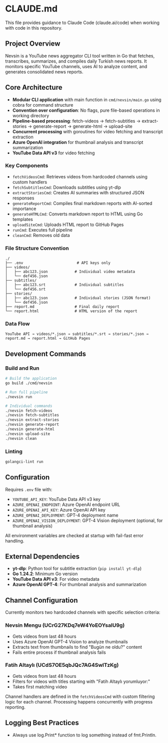 # CLAUDE.md

This file provides guidance to Claude Code (claude.ai/code) when working with code in this repository.

## Project Overview

Nevsin is a YouTube news aggregator CLI tool written in Go that fetches, transcribes, summarizes, and compiles daily Turkish news reports. It monitors specific YouTube channels, uses AI to analyze content, and generates consolidated news reports.

## Core Architecture

- **Modular CLI application** with main function in `cmd/nevsin/main.go` using cobra for command structure
- **Convention over configuration**: No flags, pure file-based operations in working directory
- **Pipeline-based processing**: fetch-videos → fetch-subtitles → extract-stories → generate-report → generate-html → upload-site
- **Concurrent processing** with goroutines for video fetching and transcript extraction
- **Azure OpenAI integration** for thumbnail analysis and transcript summarization
- **YouTube Data API v3** for video fetching

### Key Components

- `fetchVideosCmd`: Retrieves videos from hardcoded channels using custom handlers
- `fetchSubtitlesCmd`: Downloads subtitles using yt-dlp
- `extractStoriesCmd`: Creates AI summaries with structured JSON responses
- `generateReportCmd`: Compiles final markdown reports with AI-sorted importance
- `generateHTMLCmd`: Converts markdown report to HTML using Go templates
- `uploadSiteCmd`: Uploads HTML report to GitHub Pages
- `runCmd`: Executes full pipeline
- `cleanCmd`: Removes old data

### File Structure Convention

```
./
├── .env                        # API keys only
├── videos/
│   ├── abc123.json            # Individual video metadata
│   └── def456.json
├── subtitles/
│   ├── abc123.srt             # Individual subtitles
│   └── def456.srt
├── stories/
│   ├── abc123.json            # Individual stories (JSON format)
│   └── def456.json
├── report.md                  # Final daily report
└── report.html                # HTML version of the report
```

### Data Flow

```
YouTube API → videos/*.json → subtitles/*.srt → stories/*.json → report.md → report.html → GitHub Pages
```

## Development Commands

### Build and Run
```bash
# Build the application
go build ./cmd/nevsin

# Run full pipeline
./nevsin run

# Individual commands
./nevsin fetch-videos
./nevsin fetch-subtitles
./nevsin extract-stories
./nevsin generate-report
./nevsin generate-html
./nevsin upload-site
./nevsin clean
```

### Linting
```bash
golangci-lint run
```

## Configuration

Requires `.env` file with:
- `YOUTUBE_API_KEY`: YouTube Data API v3 key
- `AZURE_OPENAI_ENDPOINT`: Azure OpenAI endpoint URL
- `AZURE_OPENAI_API_KEY`: Azure OpenAI API key
- `AZURE_OPENAI_DEPLOYMENT`: GPT-4 deployment name
- `AZURE_OPENAI_VISION_DEPLOYMENT`: GPT-4 Vision deployment (optional, for thumbnail analysis)

All environment variables are checked at startup with fail-fast error handling.

## External Dependencies

- **yt-dlp**: Python tool for subtitle extraction (`pip install yt-dlp`)
- **Go 1.24.2**: Minimum Go version
- **YouTube Data API v3**: For video metadata
- **Azure OpenAI GPT-4**: For thumbnail analysis and summarization

## Channel Configuration

Currently monitors two hardcoded channels with specific selection criteria:

### Nevsin Mengu (UCrG27KDq7eW4YoEOYsalU9g)
- Gets videos from last 48 hours
- Uses Azure OpenAI GPT-4 Vision to analyze thumbnails
- Extracts text from thumbnails to find "Bugün ne oldu?" content
- Fails entire process if thumbnail analysis fails

### Fatih Altaylı (UCdS7OE5qbJQc7AG4SwlTzKg)
- Gets videos from last 48 hours
- Filters for videos with titles starting with "Fatih Altaylı yorumluyor:"
- Takes first matching video

Channel handlers are defined in the `fetchVideosCmd` with custom filtering logic for each channel. Processing happens concurrently with progress reporting.

## Logging Best Practices

- Always use log.Print* function to log something instead of fmt.Println.